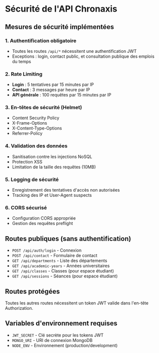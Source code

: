 # Sécurité de l'API Chronaxis

## Mesures de sécurité implémentées

### 1. Authentification obligatoire
- Toutes les routes `/api/*` nécessitent une authentification JWT
- Exceptions : login, contact public, et consultation publique des emplois du temps

### 2. Rate Limiting
- **Login** : 5 tentatives par 15 minutes par IP
- **Contact** : 3 messages par heure par IP  
- **API générale** : 100 requêtes par 15 minutes par IP

### 3. En-têtes de sécurité (Helmet)
- Content Security Policy
- X-Frame-Options
- X-Content-Type-Options
- Referrer-Policy

### 4. Validation des données
- Sanitisation contre les injections NoSQL
- Protection XSS
- Limitation de la taille des requêtes (10MB)

### 5. Logging de sécurité
- Enregistrement des tentatives d'accès non autorisées
- Tracking des IP et User-Agent suspects

### 6. CORS sécurisé
- Configuration CORS appropriée
- Gestion des requêtes preflight

## Routes publiques (sans authentification)
- `POST /api/auth/login` - Connexion
- `POST /api/contact` - Formulaire de contact
- `GET /api/departments` - Liste des départements
- `GET /api/academic-years` - Années universitaires
- `GET /api/classes` - Classes (pour espace étudiant)
- `GET /api/sessions` - Séances (pour espace étudiant)

## Routes protégées
Toutes les autres routes nécessitent un token JWT valide dans l'en-tête Authorization.

## Variables d'environnement requises
- `JWT_SECRET` - Clé secrète pour les tokens JWT
- `MONGO_URI` - URI de connexion MongoDB
- `NODE_ENV` - Environnement (production/development)
